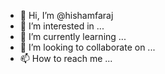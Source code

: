 - 👋 Hi, I’m @hishamfaraj
- 👀 I’m interested in ...
- 🌱 I’m currently learning ...
- 💞️ I’m looking to collaborate on ...
- 📫 How to reach me ...

<!---
hishamfaraj/hishamfaraj is a ✨ special ✨ repository because its `README.md` (this file) appears on your GitHub profile.
You can click the Preview link to take a look at your changes.
--->
